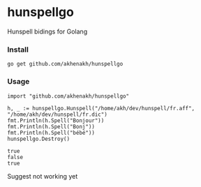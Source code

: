 hunspellgo
==========

Hunspell bidings for Golang

### Install 
    go get github.com/akhenakh/hunspellgo 

### Usage
    import "github.com/akhenakh/hunspellgo" 

    h, _ := hunspellgo.Hunspell("/home/akh/dev/hunspell/fr.aff", "/home/akh/dev/hunspell/fr.dic")
    fmt.Println(h.Spell("Bonjour"))
    fmt.Println(h.Spell("Bonj"))
    fmt.Println(h.Spell("bébé"))
    hunspellgo.Destroy()
    
    true
    false
    true

Suggest not working yet
